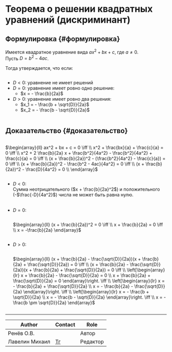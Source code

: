 # Теорема о решении квадратных уравнений (дискриминант)

## Формулировка {#формулировка}

Имеется квадратное уравнение вида $ax^2 + bx + c$, где $a \neq 0$. <br>
Пусть $D = b^2 - 4ac$. <br>

Тогда утверждается, что если: <br>

<div style="overflow-x: auto" markdown="block">

- $D < 0$: уравнение не имеет решений
- $D = 0$: уравнение имеет ровно одно решение:
    - $x = - \frac{b}{2a}$
- $D > 0$: уравнение имеет ровно два решения:
    - $x_1 = - \frac{b + \sqrt{D}}{2a}$
    - $x_2 = - \frac{b - \sqrt{D}}{2a}$

</div>

## Доказательство {#доказательство}

<!-- God bless everyone who brave enough to read that latex code below ^^ -->

<div style="overflow-x: auto; overflow-y: hidden" markdown="block">

$\begin{array}{ll}
    ax^2 + bx + c = 0 \iff \\
    x^2 + \frac{bx}{a} + \frac{c}{a} = 0 \iff \\
    x^2 + 2 \frac{b}{2a} x + \frac{b^2}{4a^2} - \frac{b^2}{4a^2} + \frac{c}{a} = 0 \iff \\
    (x + \frac{b}{2a})^2 - (\frac{b^2}{4a^2} - \frac{c}{a}) = 0 \iff \\
    (x + \frac{b}{2a})^2 - \frac{b^2 - 4ac}{4a^2} = 0 \iff \\
    (x + \frac{b}{2a})^2 - \frac{D}{4a^2} = 0 \\
\end{array}$

</div>

- $D < 0$: <br>
    Сумма неотрицательного ($x + \frac{b}{2a}^2$) и положительного (-$\frac{-D}{4a^2}$) числа не может быть равна нулю. <br><br>

- $D = 0$: <br>
    <div style="overflow-x: auto; overflow-y: hidden" markdown="block">

    $\begin{array}{ll}
        (x + \frac{b}{2a})^2 = 0 \iff \\
        x + \frac{b}{2a} = 0 \iff \\
        x = -\frac{b}{2a}
    \end{array}$

    </div>

- $D > 0$: <br>

    <div style="overflow-x: auto; overflow-y: hidden" markdown="block">

    $\begin{array}{ll}
        (x + \frac{b}{2a} - \frac{\sqrt{D}}{2a})(x + \frac{b}{2a} + \frac{\sqrt{D}}{2a}) = 0 \iff \\
        (x + \frac{b}{2a} - \frac{\sqrt{D}}{2a})(x + \frac{b}{2a} + \frac{\sqrt{D}}{2a}) = 0 \iff \\
        \left[\begin{array}{lr}
            x + \frac{b}{2a} - \frac{\sqrt{D}}{2a} = 0 \\
            x + \frac{b}{2a} + \frac{\sqrt{D}}{2a} = 0
        \end{array}\right. \iff \\
        \left[\begin{array}{lr}
            x = - \frac{b}{2a} + \frac{\sqrt{D}}{2a} \\
            x = - \frac{b}{2a} - \frac{\sqrt{D}}{2a}
        \end{array}\right. \iff \\
        \left[\begin{array}{lr}
            x = - \frac{b + \sqrt{D}}{2a} \\
            x = - \frac{b - \sqrt{D}}{2a}
        \end{array}\right. \iff \\
        x = - \frac{b \pm \sqrt{D}}{2a}
    \end{array}$

    </div>

---
| Author         | Contact                       | Role     |
|----------------|-------------------------------|----------|
| Ренёв О.В.     |                               | Автор    |
| Лавелин Михаил | [Тг](https://t.me/mikhaillav) | Редактор |

